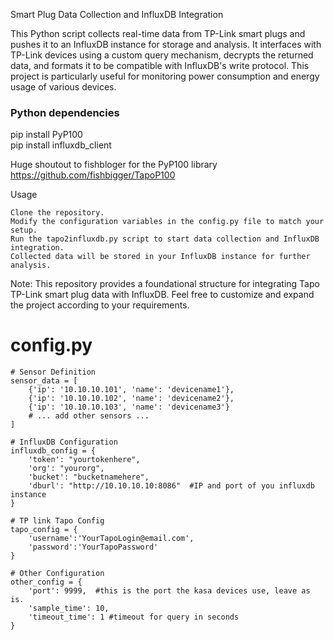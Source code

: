 Smart Plug Data Collection and InfluxDB Integration

This Python script collects real-time data from TP-Link smart plugs and pushes it to an InfluxDB instance for storage and analysis. It interfaces with TP-Link devices using a custom query mechanism, decrypts the returned data, and formats it to be compatible with InfluxDB's write protocol. This project is particularly useful for monitoring power consumption and energy usage of various devices.

 ### Python dependencies
  pip install PyP100  
  pip install influxdb_client    
  
Huge shoutout to fishbloger for the PyP100 library  
https://github.com/fishbigger/TapoP100

Usage

    Clone the repository.
    Modify the configuration variables in the config.py file to match your setup.
    Run the tapo2influxdb.py script to start data collection and InfluxDB integration.
    Collected data will be stored in your InfluxDB instance for further analysis.

Note: This repository provides a foundational structure for integrating Tapo TP-Link smart plug data with InfluxDB. Feel free to customize and expand the project according to your requirements.

# config.py
```
# Sensor Definition
sensor_data = [
    {'ip': '10.10.10.101', 'name': 'devicename1'},
    {'ip': '10.10.10.102', 'name': 'devicename2'},
    {'ip': '10.10.10.103', 'name': 'devicename3'}
    # ... add other sensors ...
]

# InfluxDB Configuration
influxdb_config = {
    'token': "yourtokenhere",
    'org': "yourorg",
    'bucket': "bucketnamehere",
    'dburl': "http://10.10.10.10:8086"  #IP and port of you influxdb instance
}

# TP link Tapo Config
tapo_config = {
    'username':'YourTapoLogin@email.com',
    'password':'YourTapoPassword'
}

# Other Configuration
other_config = {
    'port': 9999,  #this is the port the kasa devices use, leave as is.
    'sample_time': 10,
    'timeout_time': 1 #timeout for query in seconds
}
```
